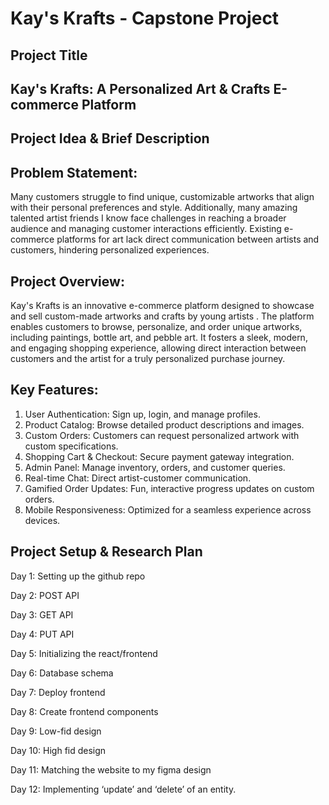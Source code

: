 # Kay's Krafts - Capstone Project

## Project Title

## Kay's Krafts: A Personalized Art & Crafts E-commerce Platform

## Project Idea & Brief Description

## Problem Statement:

Many customers struggle to find unique, customizable artworks that align with their personal preferences and style. Additionally, many amazing talented artist friends I know face challenges in reaching a broader audience and managing customer interactions efficiently. Existing e-commerce platforms for art lack direct communication between artists and customers, hindering personalized experiences.

## Project Overview:

Kay's Krafts is an innovative e-commerce platform designed to showcase and sell custom-made artworks and crafts by young artists . The platform enables customers to browse, personalize, and order unique artworks, including paintings, bottle art, and pebble art. It fosters a sleek, modern, and engaging shopping experience, allowing direct interaction between customers and the artist for a truly personalized purchase journey.

## Key Features:

1. User Authentication: Sign up, login, and manage profiles.
2. Product Catalog: Browse detailed product descriptions and images.
3. Custom Orders: Customers can request personalized artwork with custom specifications.
4. Shopping Cart & Checkout: Secure payment gateway integration.
5. Admin Panel: Manage inventory, orders, and customer queries.
6. Real-time Chat: Direct artist-customer communication.
7. Gamified Order Updates: Fun, interactive progress updates on custom orders.
8. Mobile Responsiveness: Optimized for a seamless experience across devices.

## Project Setup & Research Plan 
Day 1: Setting up the github repo

Day 2: POST API

Day 3: GET API

Day 4: PUT API

Day 5: Initializing the react/frontend

Day 6: Database schema

Day 7: Deploy frontend

Day 8: Create frontend components

Day 9: Low-fid design

Day 10: High fid design

Day 11: Matching the website to my figma design

Day 12: Implementing ‘update’ and ‘delete’ of an entity.